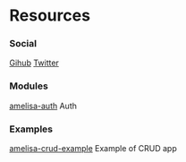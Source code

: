 # Resources

### Social

[Gihub](https://github.com/amelisa/amelisa)
[Twitter](https://twitter.com/amelisajs) 

### Modules

[amelisa-auth](https://github.com/amelisa/amelisa-auth) Auth

### Examples

[amelisa-crud-example](https://github.com/amelisa/amelisa-crud-example) Example of CRUD app
